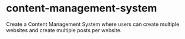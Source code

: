 # content-management-system

Create a Content Management System where users can create multiple websites and create multiple posts per website. 